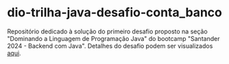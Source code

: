 # dio-trilha-java-desafio-conta_banco
Repositório dedicado à solução do primeiro desafio proposto na seção "Dominando a Linguagem de Programação Java" do bootcamp "Santander 2024 - Backend com Java". Detalhes do desafio podem ser visualizados [aqui]( https://github.com/digitalinnovationone/trilha-java-basico/blob/main/desafios/sintaxe/README.md).
